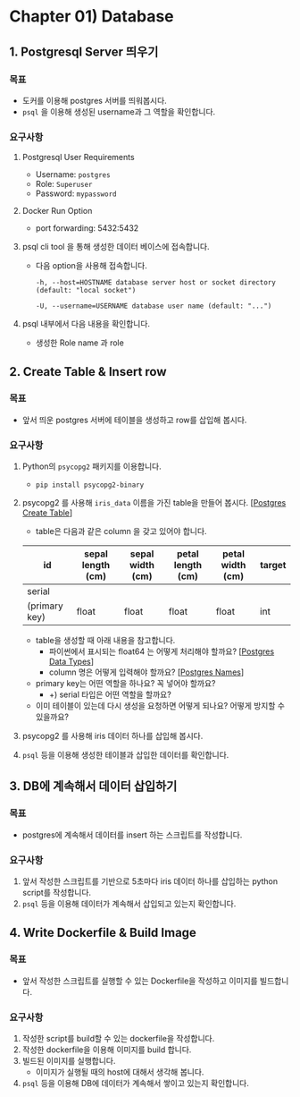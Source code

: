 # Chapter 01) Database
## 1. Postgresql Server 띄우기
### 목표

- 도커를 이용해 postgres 서버를 띄워봅시다.
- `psql` 을 이용해 생성된 username과 그 역할을 확인합니다.

### 요구사항

1. Postgresql User Requirements
    - Username: `postgres`
    - Role: `Superuser`
    - Password: `mypassword`
2. Docker Run Option
    - port forwarding: 5432:5432
3. psql cli tool 을 통해 생성한 데이터 베이스에 접속합니다.
    - 다음 option을 사용해 접속합니다.
        
        `-h, --host=HOSTNAME database server host or socket directory (default: "local socket")`
        
        `-U, --username=USERNAME database user name (default: "...")`
        
4. psql 내부에서 다음 내용을 확인합니다.
    - 생성한 Role name 과 role


## 2. Create Table & Insert row
### 목표

- 앞서 띄운 postgres 서버에 테이블을 생성하고 row를 삽입해 봅시다.

### 요구사항

1. Python의 `psycopg2` 패키지를 이용합니다.
    - `pip install psycopg2-binary`
2. psycopg2 를 사용해 `iris_data` 이름을 가진 table을 만들어 봅시다. [[Postgres Create Table](https://www.postgresql.org/docs/current/sql-createtable.html)]
    - table은 다음과 같은 column 을 갖고 있어야 합니다.
    
    | id | sepal length (cm) | sepal width (cm) | petal length (cm) | petal width (cm) | target |
    | --- | --- | --- | --- | --- | --- |
    | serial
    (primary key) | float | float | float | float | int |
    - table을 생성할 때 아래 내용을 참고합니다.
        - 파이썬에서 표시되는 float64 는 어떻게 처리해야 할까요? [[Postgres Data Types](https://www.postgresql.org/docs/current/datatype-numeric.html)]
        - column 명은 어떻게 입력해야 할까요? [[Postgres Names](https://www.postgresql.org/docs/7.0/syntax525.htm)]
    - primary key는 어떤 역할을 하나요? 꼭 넣어야 할까요?
        - +) serial 타입은 어떤 역할을 할까요?
    - 이미 테이블이 있는데 다시 생성을 요청하면 어떻게 되나요? 어떻게 방지할 수 있을까요?
3. psycopg2 를 사용해 iris 데이터 하나를 삽입해 봅시다.
4. `psql` 등을 이용해 생성한 테이블과 삽입한 데이터를 확인합니다.

## 3. DB에 계속해서 데이터 삽입하기
### 목표

- postgres에 계속해서 데이터를 insert 하는 스크립트를 작성합니다.

### 요구사항

1. 앞서 작성한 스크립트를 기반으로 5초마다 iris 데이터 하나를 삽입하는 python script를 작성합니다.
2. `psql` 등을 이용해 데이터가 계속해서 삽입되고 있는지 확인합니다.

## 4. Write Dockerfile & Build Image
### 목표

- 앞서 작성한 스크립트를 실행할 수 있는 Dockerfile을 작성하고 이미지를 빌드합니다.

### 요구사항

1. 작성한 script를 build할 수 있는 dockerfile을 작성합니다.
2. 작성한 dockerfile을 이용해 이미지를 build 합니다.
3. 빌드된 이미지를 실행합니다.
    - 이미지가 실행될 때의 host에 대해서 생각해 봅니다.
4. `psql` 등을 이용해 DB에 데이터가 계속해서 쌓이고 있는지 확인합니다.
